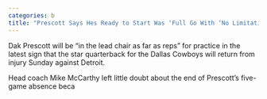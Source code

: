```yaml
---
categories: b
title: "Prescott Says Hes Ready to Start Was ‘Full Go With ‘No Limitations at Practice Thursday"
---
```


Dak Prescott will be &#8220;in the lead chair as far as reps&#8221; for practice in the latest sign that the star quarterback for the Dallas Cowboys will return from injury Sunday against Detroit.



Head coach Mike McCarthy left little doubt about the end of Prescott&#8217;s five-game absence beca